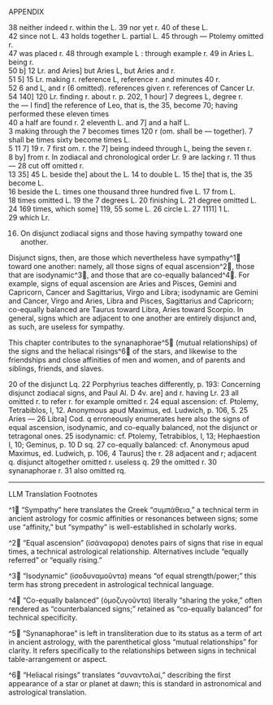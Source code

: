 APPENDIX

38 neither indeed r. within the L. 39 nor yet r. 40 of these L.  
42 since not L. 43 holds together L. partial L. 45 through — Ptolemy omitted r.  
47 was placed r. 48 through example L : through example r. 49 in Aries L. being r.  
50 b] 12 Lr. and Aries] but Aries L, but Aries and r.  
51 5] 15 Lr. making r. reference L, reference r. and minutes 40 r.  
52 6 and L, and r (6 omitted). references given r. references of Cancer Lr.  
54 140] 120 Lr. finding r. about r. p. 202, 1 hour] 7 degrees L, degree r.  
the — I find] the reference of Leo, that is, the 35, become 70; having performed these eleven times  
40 a half are found r. 2 eleventh L. and 7] and a half L.  
3 making through the 7 becomes times 120 r (om. shall be — together). 7 shall be times sixty become times L.  
5 11 7] 19 r. 7 first om. r. the 7] being indeed through L, being the seven r.  
8 by] from r. In zodiacal and chronological order Lr. 9 are lacking r. 11 thus — 28 cut off omitted r.  
13 35] 45 L. beside the] about the L. 14 to double L. 15 the] that is, the 35 become L.  
16 beside the L. times one thousand three hundred five L. 17 from L.  
18 times omitted L. 19 the 7 degrees L. 20 finishing L. 21 degree omitted L.  
24 169 times, which some] 119, 55 some L. 26 circle L. 27 1111] 1 L.  
29 which Lr.

16. On disjunct zodiacal signs and those having sympathy toward one another.

Disjunct signs, then, are those which nevertheless have sympathy^1🤖 toward one another: namely, all those signs of equal ascension^2🤖, those that are isodynamic^3🤖, and those that are co-equally balanced^4🤖. For example, signs of equal ascension are Aries and Pisces, Gemini and Capricorn, Cancer and Sagittarius, Virgo and Libra; isodynamic are Gemini and Cancer, Virgo and Aries, Libra and Pisces, Sagittarius and Capricorn; co-equally balanced are Taurus toward Libra, Aries toward Scorpio. In general, signs which are adjacent to one another are entirely disjunct and, as such, are useless for sympathy. 

This chapter contributes to the synanaphorae^5🤖 (mutual relationships) of the signs and the heliacal risings^6🤖 of the stars, and likewise to the friendships and close affinities of men and women, and of parents and siblings, friends, and slaves.

20 of the disjunct Lq. 22 Porphyrius teaches differently, p. 193: Concerning disjunct zodiacal signs, and Paul Al. D 4v. are] and r. having Lr. 23 all omitted r. to refer r. for example omitted r. 24 equal ascension: cf. Ptolemy, Tetrabiblos, I, 12. Anonymous apud Maximus, ed. Ludwich, p. 106, 5. 25 Aries — 26 Libra] Cod. q erroneously enumerates here also the signs of equal ascension, isodynamic, and co-equally balanced, not the disjunct or tetragonal ones. 25 isodynamic: cf. Ptolemy, Tetrabiblos, I, 13; Hephaestion I, 10; Geminus, p. 10 D sq. 27 co-equally balanced: cf. Anonymous apud Maximus, ed. Ludwich, p. 106, 4 Taurus] the r. 28 adjacent and r; adjacent q. disjunct altogether omitted r. useless q. 29 the omitted r. 30 synanaphorae r. 31 also omitted rq.

---

LLM Translation Footnotes

^1🤖 “Sympathy” here translates the Greek “συμπάθεια,” a technical term in ancient astrology for cosmic affinities or resonances between signs; some use “affinity,” but “sympathy” is well-established in scholarly works.

^2🤖 “Equal ascension” (ἰσάναφορα) denotes pairs of signs that rise in equal times, a technical astrological relationship. Alternatives include “equally referred” or “equally rising.”

^3🤖 “Isodynamic” (ἰσοδυναμοῦντα) means “of equal strength/power;” this term has strong precedent in astrological technical language.

^4🤖 “Co-equally balanced” (ὁμοζυγοῦντα) literally “sharing the yoke,” often rendered as “counterbalanced signs;” retained as “co-equally balanced” for technical specificity.

^5🤖 “Synanaphorae” is left in transliteration due to its status as a term of art in ancient astrology, with the parenthetical gloss “mutual relationships” for clarity. It refers specifically to the relationships between signs in technical table-arrangement or aspect.

^6🤖 “Heliacal risings” translates “συναντολαί,” describing the first appearance of a star or planet at dawn; this is standard in astronomical and astrological translation.